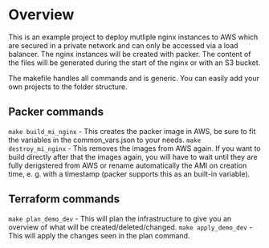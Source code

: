 # Overview
This is an example project to deploy mutliple nginx instances to AWS which are secured in a private network and can only be accessed via a load balancer. The nginx instances will be created with packer. The content of the files will be generated during the start of the nginx or with an S3 bucket.

The makefile handles all commands and is generic. You can easily add your own projects to the folder structure.

## Packer commands
`make build_mi_nginx` - This creates the packer image in AWS, be sure to fit the variables in the common_vars.json to your needs.
`make destroy_mi_nginx` - This removes the images from AWS again. If you want to build directly after that the images again, you will have to wait until they are fully derigstered from AWS or rename automatically the AMI on creation time, e. g. with a timestamp (packer supports this as an built-in variable).

## Terraform commands
`make plan_demo_dev` - This will plan the infrastructure to give you an overview of what will be created/deleted/changed.
`make apply_demo_dev` - This will apply the changes seen in the plan command.
